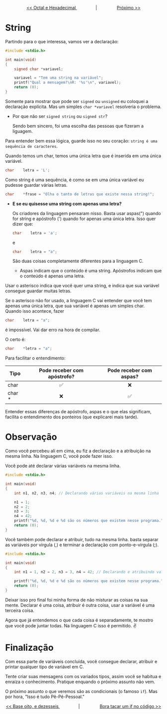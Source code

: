 <p align="center"> <a href="variaveis_7.md"> << Octal e Hexadecimal </a> &#8195;&#8195;&#8195;&#8195; | &#8195;&#8195;&#8195;&#8195; <a href="variaveis_4.md"> Próximo >> </a> </p>

# String

Partindo para o que interessa, vamos ver a declaração:

```c
#include <stdio.h>

int	main(void)
{
	signed char	*variavel;

	variavel = "Tem uma string na variável";
	printf("Qual a mensagem?\nR: '%s'\n", variavel);
	return (0);
}
```

Somente para mostrar que pode ser ``signed`` ou ``unsigned`` eu coloquei a declaração explícita. Mas um simples ``char *variavel`` resolveria o problema.

- Por que não ser ``signed string`` ou ``signed str``? 

	Sendo bem sincero, foi uma escolha das pessoas que fizeram a liguagem.

Para entender bem essa lógica, guarde isso no seu coração: ``string é uma sequência de caracteres``.

Quando temos um char, temos uma única letra que é inserida em uma única variável.

```c
char	letra = 'L';
```

Como string é uma sequência, é como se em uma única variável eu pudesse guardar várias letras.

```c
char	*frase = "Olha o tanto de letras que existe nessa string!";
```

- **E se eu quisesse uma string com apenas uma letra?**

	Os criadores da linguagem pensaram nisso. Basta usar aspas(") quando for string e apóstrofo (') quando for apenas uma única letra. Isso quer dizer que:

	```c
	char	letra = 'a';
	```
	e
	```c
	char	letra = "a";
	```

	São duas coisas completamente diferentes para a linguagem C.

	- Aspas indicam que o conteúdo é uma string. Apóstrofos indicam que o conteúdo é apenas uma letra.

Usar o asterisco indica que você quer uma string, e indica que sua variável consegue guardar muitas letras.

Se o asterisco não for usado, a linguagem C vai entender que você tem apenas uma única letra, que sua variável é apenas um simples char. Quando isso acontece, fazer 

```c
char	letra = "a";
```

é impossível. Vai dar erro na hora de compilar.

O certo é:
```c
char	*letra = "a";
```

Para facilitar o entendimento:

|Tipo| Pode receber com apóstrofo? | Pode receber com aspas? |
|---	|	:---:|:---:|
|char	|✅		|❌
|char *	|❌		|✅

Entender essas diferenças de apóstrofo, aspas e o que elas significam, facilita o entendimento dos ponteiros (que explicarei mais tarde).

# Observação

Como você percebeu ali em cima, eu fiz a declaração e a atribuição na mesma linha. Na linguagem C, você pode fazer isso.

Você pode até declarar várias variáveis na mesma linha.

```c
#include <stdio.h>

int	main(void)
{
	int n1, n2, n3, n4; // Declarando várias variáveis na mesma linha

	n1 = 1;
	n2 = 2;
	n3 = 3;
	n4 = 42;
	printf("%d, %d, %d e %d são os números que existem nesse programa.", n1, n2, n3, n4);
	return (0);
}
```

Você também pode declarar e atribuir, tudo na mesma linha. basta separar as variáveis por vírgula (,) e terminar a declaração com ponto-e-vírgula (;).

```c
#include <stdio.h>

int	main(void)
{
	int n1 = 1, n2 = 2, n3 = 3, n4 = 42; // Declarando e atribuindo valor em várias variáveis na mesma linha

	printf("%d, %d, %d e %d são os números que existem nesse programa.", n1, n2, n3, n4);
	return (0);
}
```

Deixar isso pro final foi minha forma de não misturar as coisas na sua mente. Declarar é uma coisa, atribuir é outra coisa, usar a variável é uma terceira coisa.

Agora que já entendemos o que cada coisa é separadamente, te mostro que você pode juntar todas. Na linguagem C isso é permitido. :v:

# Finalização
Com essa parte de variáveis concluída, você consegue declarar, atribuir e printar qualquer tipo de variável em C.

Tente criar suas mensagens com os variados tipos, assim você se habitua e enraíza o conhecimento. Pratique enquando o próximo assunto não vem.

O próximo assunto o que veremos são as condicionais (o famoso ``if``). Mas por hora, "Isso é tudo Pê-Pê-Pessoal."

<p align="center"> <a href="variaveis_7.md"> << Base oito, e dezesseis </a> &#8195;&#8195;&#8195;&#8195; | &#8195;&#8195;&#8195;&#8195; <a href="../3_condicionais/condicionais_1.md"> Bora tacar um if no código >> </a> </p>
